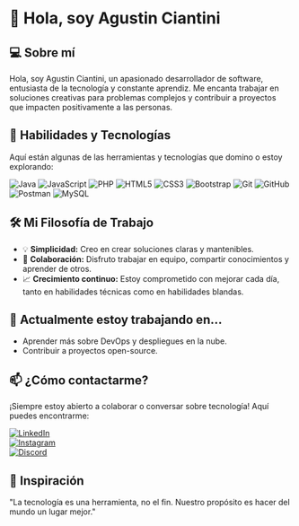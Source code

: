 # 👋 Hola, soy Agustin Ciantini

## 💻 Sobre mí

Hola, soy Agustin Ciantini, un apasionado desarrollador de software, entusiasta de la tecnología y constante aprendiz. Me encanta trabajar en soluciones creativas para problemas complejos y contribuir a proyectos que impacten positivamente a las personas.  

## 🚀 Habilidades y Tecnologías

Aquí están algunas de las herramientas y tecnologías que domino o estoy explorando:  

![Java](https://img.shields.io/badge/Java-ED8B00?style=for-the-badge&logo=java&logoColor=white) ![JavaScript](https://img.shields.io/badge/JavaScript-F7DF1E?style=for-the-badge&logo=javascript&logoColor=black) ![PHP](https://img.shields.io/badge/PHP-777BB4?style=for-the-badge&logo=php&logoColor=white) ![HTML5](https://img.shields.io/badge/HTML5-E34F26?style=for-the-badge&logo=html5&logoColor=white) ![CSS3](https://img.shields.io/badge/CSS3-1572B6?style=for-the-badge&logo=css3&logoColor=white) ![Bootstrap](https://img.shields.io/badge/Bootstrap-7952B3?style=for-the-badge&logo=bootstrap&logoColor=white) ![Git](https://img.shields.io/badge/Git-F05032?style=for-the-badge&logo=git&logoColor=white) ![GitHub](https://img.shields.io/badge/GitHub-181717?style=for-the-badge&logo=github&logoColor=white)
 ![Postman](https://img.shields.io/badge/Postman-FF6C37?style=for-the-badge&logo=postman&logoColor=white) ![MySQL](https://img.shields.io/badge/MySQL-4479A1?style=for-the-badge&logo=mysql&logoColor=white)  

## 🛠 Mi Filosofía de Trabajo

- 💡 **Simplicidad:** Creo en crear soluciones claras y mantenibles.  
- 🧩 **Colaboración:** Disfruto trabajar en equipo, compartir conocimientos y aprender de otros.  
- 📈 **Crecimiento continuo:** Estoy comprometido con mejorar cada día, tanto en habilidades técnicas como en habilidades blandas.

## 🌱 Actualmente estoy trabajando en...

- Aprender más sobre DevOps y despliegues en la nube.  
- Contribuir a proyectos open-source.  

## 📫 ¿Cómo contactarme?

¡Siempre estoy abierto a colaborar o conversar sobre tecnología! Aquí puedes encontrarme:  

[![LinkedIn](https://img.shields.io/badge/LinkedIn-0A66C2?style=for-the-badge&logo=linkedin&logoColor=white)](https://linkedin.com/in/tu-usuario)  
[![Instagram](https://img.shields.io/badge/Instagram-E4405F?style=for-the-badge&logo=instagram&logoColor=white)](https://instagram.com/tu-usuario)  
[![Discord](https://img.shields.io/badge/Discord-7289DA?style=for-the-badge&logo=discord&logoColor=white)](https://discord.com/users/tu-usuario)


## 📖 Inspiración

"La tecnología es una herramienta, no el fin. Nuestro propósito es hacer del mundo un lugar mejor."  
